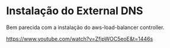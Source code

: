 # Instalação do External DNS

Bem parecida com a instalação do aws-load-balancer controller.

https://www.youtube.com/watch?v=ZfjpWOC5eoE&t=1446s
